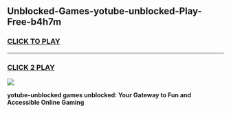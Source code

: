 
## Unblocked-Games-yotube-unblocked-Play-Free-b4h7m
<h3>
<a href="https://premium76.site?title=yotube-unblocked&ref=18A1">CLICK TO PLAY</a></h3>
<hr>

<h3>
<a href="https://premium76.site?title=yotube-unblocked&ref=18A1">CLICK 2 PLAY</a>
  
</h3>

<a href="https://premium76.site?title=yotube-unblocked&ref=18A1"><img src="https://clearcache.store/games.png"></a>


**yotube-unblocked games unblocked: Your Gateway to Fun and Accessible Online Gaming**
